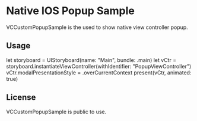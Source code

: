 # Native IOS Popup Sample
VCCustomPopupSample is the used to show native view controller popup.

## Usage

let storyboard = UIStoryboard(name: "Main", bundle: .main)
let vCtr = storyboard.instantiateViewController(withIdentifier: "PopupViewController")
vCtr.modalPresentationStyle = .overCurrentContext
present(vCtr, animated: true)



## License

VCCustomPopupSample is public to use.
